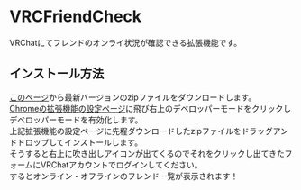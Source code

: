 # VRCFriendCheck

VRChatにてフレンドのオンライ状況が確認できる拡張機能です。

## インストール方法
[このページ](https://github.com/mnao305/VRCFriendCheck/releases)から最新バージョンのzipファイルをダウンロードします。  
[Chromeの拡張機能の設定ページ](chrome://extensions/)に飛び右上のデベロッパーモードをクリックしデベロッパーモードを有効化します。  
上記拡張機能の設定ページに先程ダウンロードしたzipファイルをドラッグアンドドロップしてインストールします。  
そうすると右上に吹き出しアイコンが出てくるのでそれをクリックし出てきたフォームにVRChatアカウントでログインしてください。  
するとオンライン・オフラインのフレンド一覧が表示されます！
